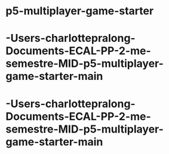 # p5-multiplayer-game-starter
# -Users-charlottepralong-Documents-ECAL-PP-2-me-semestre-MID-p5-multiplayer-game-starter-main
# -Users-charlottepralong-Documents-ECAL-PP-2-me-semestre-MID-p5-multiplayer-game-starter-main
